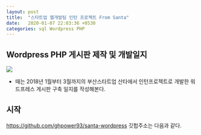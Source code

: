 ```yaml
---
layout: post
title:  "스타트업 웹개발팀 인턴 프로젝트 From Santa"
date:   2020-01-07 22:03:36 +0530
categories: sql Wordpress PHP
---
```

## Wordpress PHP 게시판 제작 및 개발일지

<img src="http://edudonga.com/data/article/1805/68a706eb5338c463a9709e0439c21f4c_1526865883_98.jpg">


* 때는 2018년 1월부터 3월까지의 부산스타트업 산타에서 인턴프로젝트로 개발한 워드프레스 게시판 구축 일지를 작성해본다.

시작
--------------------------------------
<a>https://github.com/ghpower93/santa-wordpress</a>
깃헙주소는 다음과 같다.

[GIT-HUB]:  https://github.com/ghpower93/santa-wordpress


